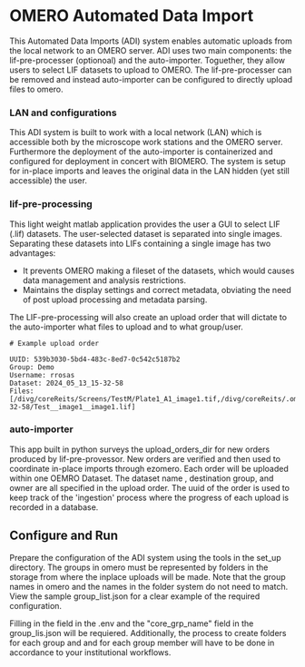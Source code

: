 # OMERO Automated Data Import

This Automated Data Imports (ADI) system enables automatic uploads from the local network to an OMERO server. ADI uses two main components: the lif-pre-processer (optionoal) and the auto-importer. Toguether, they allow users to select LIF datasets to upload to OMERO. The lif-pre-processer can be removed and instead auto-importer can be configured to directly upload files to omero.

### LAN and configurations

This ADI system is built to work with a local network (LAN) which is accessible both by the microscope work stations and the OMERO server. Furthermore the deployment of the auto-importer is containerized and configured for deployment in concert with BIOMERO. The system is setup for in-place imports and leaves the original data in the LAN hidden (yet still accessible) the user.

### lif-pre-processing

This light weight matlab application provides the user a GUI to select LIF (.lif) datasets. The user-selected dataset is separated into single images. Separating these datasets into LIFs containing a single image has two advantages:

- It prevents OMERO making a fileset of the datasets, which would causes data management and analysis restrictions.
- Maintains the display settings and correct metadata, obviating the need of post upload processing and metadata parsing.

The LIF-pre-processing will also create an upload order that will dictate to the auto-importer what files to upload and to what group/user.

```
# Example upload order

UUID: 539b3030-5bd4-483c-8ed7-0c542c5187b2
Group: Demo
Username: rrosas
Dataset: 2024_05_13_15-32-58
Files: [/divg/coreReits/Screens/TestM/Plate1_A1_image1.tif,/divg/coreReits/.omerodata/2024/05/13/15-32-58/Test__image1__image1.lif]

```

### auto-importer

This app built in python surveys the upload_orders_dir for new orders produced by lif-pre-provessor. New orders are verified and then used to coordinate in-place imports through ezomero. Each order will be uploaded within one OEMRO Dataset. The dataset name , destination group, and owner are all specified in the upload order. The uuid of the order is used to keep track of the 'ingestion' process where the progress of each upload is recorded in a database.

## Configure and Run

Prepare the configuration of the ADI system using the tools in the set_up directory. The groups in omero must be represented by folders in the storage from where the inplace uploads will be made. Note that the group names in omero and the names in the folder system do not need to match. View the sample group_list.json for a clear example of the required configuration.

Filling in the field in the .env and the "core_grp_name" field in the group_lis.json will be requiered. Additionally, the process to create folders for each group and and for each group member will have to be done in accordance to your institutional workflows.

